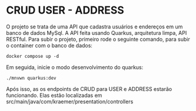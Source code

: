 # CRUD USER - ADDRESS
O projeto se trata de uma API que cadastra usuários e endereços em um banco de dados MySql.
A API feita usando Quarkus, arquitetura limpa, API RESTful.
Para subir o projeto, primeiro rode o seguinte comando, para subir o container com o banco de dados:
```
docker compose up -d 
```
Em seguida, inicie o modo desenvolvimento do quarkus:
```
./mnvwn quarkus:dev
```
Após isso, as os endpoints de CRUD para USER e ADDRESS estarão funcionando.
Elas estão localizadas em src/main/java/com/kraemer/presentation/controllers


